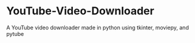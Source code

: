 # YouTube-Video-Downloader
A YouTube video downloader made in python using tkinter, moviepy, and pytube
